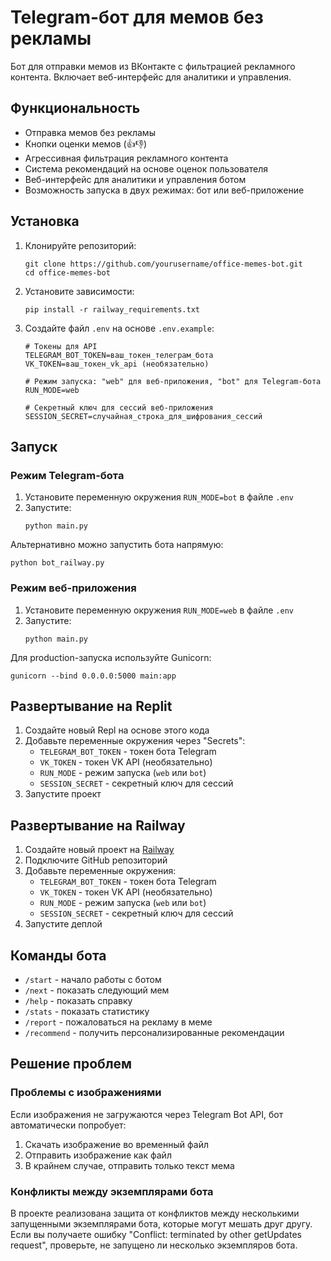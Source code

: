 # Telegram-бот для мемов без рекламы

Бот для отправки мемов из ВКонтакте с фильтрацией рекламного контента. Включает веб-интерфейс для аналитики и управления.

## Функциональность

- Отправка мемов без рекламы
- Кнопки оценки мемов (👍👎)
- Агрессивная фильтрация рекламного контента
- Система рекомендаций на основе оценок пользователя
- Веб-интерфейс для аналитики и управления ботом
- Возможность запуска в двух режимах: бот или веб-приложение

## Установка

1. Клонируйте репозиторий:
   ```
   git clone https://github.com/yourusername/office-memes-bot.git
   cd office-memes-bot
   ```

2. Установите зависимости:
   ```
   pip install -r railway_requirements.txt
   ```

3. Создайте файл `.env` на основе `.env.example`:
   ```
   # Токены для API
   TELEGRAM_BOT_TOKEN=ваш_токен_телеграм_бота
   VK_TOKEN=ваш_токен_vk_api (необязательно)
   
   # Режим запуска: "web" для веб-приложения, "bot" для Telegram-бота
   RUN_MODE=web
   
   # Секретный ключ для сессий веб-приложения
   SESSION_SECRET=случайная_строка_для_шифрования_сессий
   ```

## Запуск

### Режим Telegram-бота

1. Установите переменную окружения `RUN_MODE=bot` в файле `.env`
2. Запустите:
   ```
   python main.py
   ```
   
Альтернативно можно запустить бота напрямую:
```
python bot_railway.py
```

### Режим веб-приложения

1. Установите переменную окружения `RUN_MODE=web` в файле `.env`
2. Запустите:
   ```
   python main.py
   ```
   
Для production-запуска используйте Gunicorn:
```
gunicorn --bind 0.0.0.0:5000 main:app
```

## Развертывание на Replit

1. Создайте новый Repl на основе этого кода
2. Добавьте переменные окружения через "Secrets":
   - `TELEGRAM_BOT_TOKEN` - токен бота Telegram
   - `VK_TOKEN` - токен VK API (необязательно)
   - `RUN_MODE` - режим запуска (`web` или `bot`)
   - `SESSION_SECRET` - секретный ключ для сессий
3. Запустите проект

## Развертывание на Railway

1. Создайте новый проект на [Railway](https://railway.app/)
2. Подключите GitHub репозиторий
3. Добавьте переменные окружения:
   - `TELEGRAM_BOT_TOKEN` - токен бота Telegram
   - `VK_TOKEN` - токен VK API (необязательно)
   - `RUN_MODE` - режим запуска (`web` или `bot`)
   - `SESSION_SECRET` - секретный ключ для сессий
4. Запустите деплой

## Команды бота

- `/start` - начало работы с ботом
- `/next` - показать следующий мем
- `/help` - показать справку
- `/stats` - показать статистику
- `/report` - пожаловаться на рекламу в меме
- `/recommend` - получить персонализированные рекомендации

## Решение проблем

### Проблемы с изображениями

Если изображения не загружаются через Telegram Bot API, бот автоматически попробует:
1. Скачать изображение во временный файл
2. Отправить изображение как файл
3. В крайнем случае, отправить только текст мема

### Конфликты между экземплярами бота

В проекте реализована защита от конфликтов между несколькими запущенными экземплярами бота, которые могут мешать друг другу. Если вы получаете ошибку "Conflict: terminated by other getUpdates request", проверьте, не запущено ли несколько экземпляров бота.